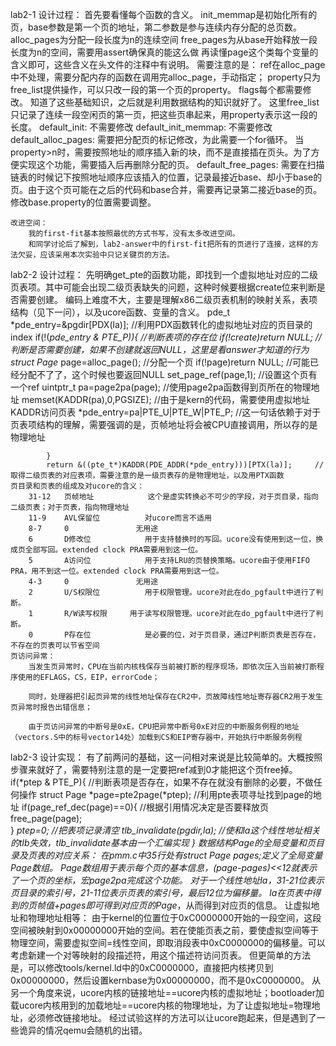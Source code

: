lab2-1
	设计过程：
		首先要看懂每个函数的含义。
			init_memmap是初始化所有的页，base参数是第一个页的地址，第二参数是参与连续内存分配的总页数。
			alloc_pages为分配一段长度为n的连续空间
			free_pages为从base开始释放一段长度为n的空间，需要用assert确保真的能这么做
		再读懂page这个类每个变量的含义即可，这些含义在头文件的注释中有说明。
		需要注意的是：
			ref在alloc_page中不处理，需要分配内存的函数在调用完alloc_page，手动指定；
			property只为free_list提供操作，可以只改一段的第一个页的property。
			flags每个都需要修改。
		知道了这些基础知识，之后就是利用数据结构的知识就好了。
		这里free_list只记录了连续一段空闲页的第一页，把这些页串起来，用property表示这一段的长度。
		default_init:
			不需要修改
		default_init_memmap:
			不需要修改
		default_alloc_pages:
			需要把分配页的标记修改，为此需要一个for循环。
			当property>n时，需要按照地址的顺序插入新的块，而不是直接插在页头。为了方便实现这个功能，需要插入后再删除分配的页。
		default_free_pages:
			需要在扫描链表的时候记下按照地址顺序应该插入的位置，记录最接近base、却小于base的页。由于这个页可能在之后的代码和base合并，需要再记录第二接近base的页。
			修改base.property的位置需要调整。

	改进空间：
		我的first-fit基本按照最优的方式书写，没有太多改进空间。
		和同学讨论后了解到，lab2-answer中的first-fit把所有的页进行了连接，这样的方法欠妥，应该采用本次实验中只记关键页的方法。

lab2-2
	设计过程：
		先明确get_pte的函数功能，即找到一个虚拟地址对应的二级页表项。其中可能会出现二级页表缺失的问题，这种时候要根据create位来判断是否需要创建。
		编码上难度不大，主要是理解x86二级页表机制的映射关系，表项结构（见下一问），以及ucore函数、变量的含义。
			pde_t *pde_entry=&pgdir[PDX(la)];		//利用PDX函数转化的虚拟地址对应的页目录的index
			if(!(*pde_entry & PTE_P)){				//判断表项的存在位
				if(!create)return NULL;				//判断是否需要创建，如果不创建就返回NULL，这里是看answer才知道的行为
				struct Page* page=alloc_page();		//分配一个页
				if(!page)return NULL;				//可能已经分配不了了，这个时候也要返回NULL
				set_page_ref(page,1);				//设置这个页有一个ref
				uintptr_t pa=page2pa(page);			//使用page2pa函数得到页所在的物理地址
				memset(KADDR(pa),0,PGSIZE);			//由于是kern的代码，需要使用虚拟地址KADDR访问页表
				*pde_entry=pa|PTE_U|PTE_W|PTE_P;	//这一句话依赖于对于页表项结构的理解，需要强调的是，页帧地址将会被CPU直接调用，所以存的是物理地址
				
			}
			return &((pte_t*)KADDR(PDE_ADDR(*pde_entry)))[PTX(la)];		//取得二级页表的对应表项，需要注意的是一级页表存的是物理地址，以及用PTX函数
	页目录和页表的组成及对ucore的含义：
		31-12	页帧地址			这个是虚实转换必不可少的字段，对于页目录，指向二级页表；对于页表，指向物理地址
		11-9	AVL保留位			对ucore而言不适用
		8-7		0				无用途
		6		D修改位			用于支持替换时的写回。ucore没有使用到这一位，换成页全部写回。extended clock PRA需要用到这一位。
		5		A访问位			用于支持LRU的页替换策略。ucore由于使用FIFO PRA，用不到这一位。extended clock PRA需要用到这一位。
		4-3		0				无用途
		2		U/S权限位			用于权限管理。ucore对此在do_pgfault中进行了判断。
		1		R/W读写权限		用于读写权限管理。ucore对此在do_pgfault中进行了判断。
		0		P存在位			是必要的位，对于页目录，通过P判断页表是否存在，不存在的页表可以节省空间
	页访问异常：
		当发生页异常时，CPU在当前内核栈保存当前被打断的程序现场，即依次压入当前被打断程序使用的EFLAGS，CS，EIP，errorCode；
		
		同时，处理器把引起页异常的线性地址保存在CR2中，页故障线性地址寄存器CR2用于发生页异常时报告出错信息；
		
		由于页访问异常的中断号是0xE，CPU把异常中断号0xE对应的中断服务例程的地址（vectors.S中的标号vector14处）加载到CS和EIP寄存器中，开始执行中断服务例程
lab2-3
	设计实现：
		有了前两问的基础，这一问相对来说是比较简单的。大概按照步骤来就好了，需要特别注意的是一定要把ref减到0才能把这个页free掉。
			if(*ptep & PTE_P){							//判断表项是否存在，如果不存在就没有删除的必要，不做任何操作
				struct Page *page=pte2page(*ptep);		//利用pte表项寻址找到page的地址
				if(page_ref_dec(page)==0){				//根据引用情况决定是否要释放页
					free_page(page);					
				}
				*ptep=0;								//把表项记录清空
				tlb_invalidate(pgdir,la);				//使和la这个线性地址相关的tlb失效，tlb_invalidate基本由一个汇编实现
			}
	数据结构Page的全局变量和页目录及页表的对应关系：
		在pmm.c中35行处有struct Page *pages;定义了全局变量Page数组。
		Page*数组用于表示每个页的基本信息，(page-pages)<<12就表示了一个页的坐标，宏page2pa完成这个功能。
		对于一个线性地址la，31-21位表示页目录的索引号，21-11位表示页表的索引号，最后12位为偏移量。
		la在页表中得到的页帧值+pages即可得到对应页的Page*，从而得到对应页的信息。
	让虚拟地址和物理地址相等：
		由于kernel的位置位于0xC0000000开始的一段空间，这段空间被映射到0x00000000开始的空间。若在使能页表之前，要使虚拟空间等于物理空间，需要虚拟空间=线性空间，即取消段表中0xC0000000的偏移量。可以考虑新建一个对等映射的段描述符，用这个描述符访问页表。
		但更简单的方法是，可以修改tools/kernel.ld中的0xC0000000，直接把内核拷贝到0x00000000，然后设置kernbase为0x00000000，而不是0xC0000000。
		从另一个角度来说，ucore内核的链接地址==ucore内核的虚拟地址；bootloader加载ucore内核用到的加载地址==ucore内核的物理地址，为了让虚拟地址=物理地址，必须修改链接地址。
		经过试验这样的方法可以让ucore跑起来，但是遇到了一些诡异的情况qemu会随机的出错。